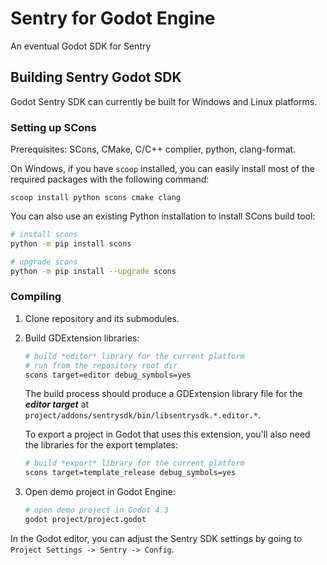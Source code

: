 # Sentry for Godot Engine

An eventual Godot SDK for Sentry

## Building Sentry Godot SDK

Godot Sentry SDK can currently be built for Windows and Linux platforms.

### Setting up SCons

Prerequisites: SCons, CMake, C/C++ compiler, python, clang-format.

On Windows, if you have `scoop` installed, you can easily install most of the required packages with the following command:
```
scoop install python scons cmake clang
```

You can also use an existing Python installation to install SCons build tool:
```bash
# install scons
python -m pip install scons

# upgrade scons
python -m pip install --upgrade scons
```

### Compiling

1. Clone repository and its submodules.
2. Build GDExtension libraries:
    ```bash
    # build *editor* library for the current platform
    # run from the repository root dir
    scons target=editor debug_symbols=yes
    ```
    The build process should produce a GDExtension library file for the ***editor target*** at `project/addons/sentrysdk/bin/libsentrysdk.*.editor.*`.

    To export a project in Godot that uses this extension, you'll also need the libraries for the export templates:
    ```bash
    # build *export* library for the current platform
    scons target=template_release debug_symbols=yes
    ```
3. Open demo project in Godot Engine:
    ```bash
    # open demo project in Godot 4.3
    godot project/project.godot
    ```

In the Godot editor, you can adjust the Sentry SDK settings by going to `Project Settings -> Sentry -> Config`.
